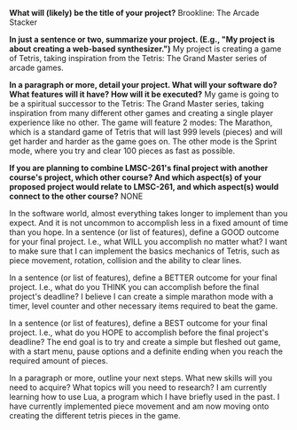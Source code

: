 **What will (likely) be the title of your project?**
Brookline: The Arcade Stacker

**In just a sentence or two, summarize your project. (E.g., "My project is about creating a web-based synthesizer.")**
My project is creating a game of Tetris, taking inspiration from the Tetris: The Grand Master series of arcade games.

**In a paragraph or more, detail your project. What will your software do? What features will it have? How will it be executed?**
My game is going to be a spiritual successor to the Tetris: The Grand Master series, taking inspiration from many different other games and creating a single player experience like no other. The game will feature 2 modes: The Marathon, which is a standard game of Tetris that will last 999 levels (pieces) and will get harder and harder as the game goes on. The other mode is the Sprint mode, where you try and clear 100 pieces as fast as possible.

**If you are planning to combine LMSC-261's final project with another course's project, which other course? And which aspect(s) of your proposed project would relate to LMSC-261, and which aspect(s) would connect to the other course?**
NONE

In the software world, almost everything takes longer to implement than you expect. And it is not uncommon to accomplish less in a fixed amount of time than you hope.
In a sentence (or list of features), define a GOOD outcome for your final project. I.e., what WILL you accomplish no matter what?
I want to make sure that I can implement the basics mechanics of Tetris, such as piece movement, rotation, collision and the ability to clear lines.  

In a sentence (or list of features), define a BETTER outcome for your final project. I.e., what do you THINK you can accomplish before the final project's deadline?
I believe I can create a simple marathon mode with a timer, level counter and other necessary items required to beat the game.

In a sentence (or list of features), define a BEST outcome for your final project. I.e., what do you HOPE to accomplish before the final project's deadline?
The end goal is to try and create a simple but fleshed out game, with a start menu, pause options and a definite ending when you reach the required amount of pieces. 

In a paragraph or more, outline your next steps. What new skills will you need to acquire? What topics will you need to research?
I am currently learning how to use Lua, a program which I have briefly used in the past. I have currently implemented piece movement and am now moving onto creating the different tetris pieces in the game. 